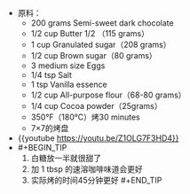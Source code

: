 - 原料：
	- 200 grams Semi-sweet dark chocolate
	- 1/2 cup Butter 1/2 （115 grams）
	- 1 cup Granulated sugar（208 grams）
	- 1/2 cup Brown sugar（80 grams）
	- 3 medium size Eggs
	- 1/4 tsp Salt
	- 1 tsp Vanilla essence
	- 1/2 cup All-purpose flour（68-80 grams）
	- 1/4 cup Cocoa powder（25grams）
	- 350°F（180°C）烤30 minutes
	- 7×7的烤盘
- {{youtube https://youtu.be/Z1OLG7F3HD4}}
- #+BEGIN_TIP
  1. 白糖放一半就很甜了
  2. 加 1 tbsp 的速溶咖啡味道会更好
  3. 实际烤的时间45分钟更好
  #+END_TIP